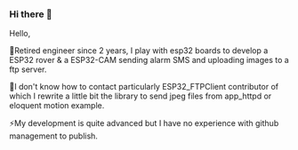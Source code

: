 ### Hi there 👋

<!--
**ecobdoor/ecoBdoor** is a ✨ _special_ ✨ repository because its `README.md` (this file) appears on your GitHub profile.

Here are some ideas to get you started:

- 🔭 I’m currently working on ...
- 🌱 I’m currently learning ...
- 👯 I’m looking to collaborate on ...
- 🤔 I’m looking for help with ...
- 💬 Ask me about ...
- 📫 How to reach me: ...
- 😄 Pronouns: ...
- ⚡ Fun fact: ...
-->
Hello,

🔭Retired engineer since 2 years, I play with esp32 boards to develop a ESP32 rover & a  ESP32-CAM sending alarm SMS and uploading images to a ftp server.

🤔I don't know  how to contact particularly ESP32_FTPClient contributor of which I rewrite a little bit the library to send jpeg files from app_httpd or eloquent motion example.

⚡My development is quite advanced but I have no experience with github management to publish.
